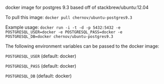 docker image for postgres 9.3
based off of stackbrew/ubuntu:12.04

To pull this image:
`docker pull chernov/ubuntu-postgres9.3`

Example usage:
`docker run -i -t -d -p 5432:5432 -e POSTGRESQL_USER=docker -e POSTGRESQL_PASS=docker -e POSTGRESQL_DB=docker chernov/ubuntu-postgres9.3`

The following environment variables can be passed to the docker image:

`POSTGRESQL_USER` (default: docker)

`POSTGRESQL_PASS` (default: docker)

`POSTGRESQL_DB` (default: docker)

